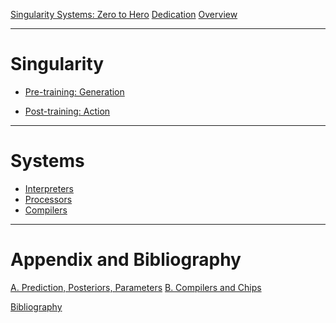 [Singularity Systems: Zero to Hero](./pref.md)
[Dedication](./dedi.md)
[Overview](./sys-overview.md)

---

# Singularity
<!-- - [Inference](./ch2.md) -->
- [Pre-training: Generation](./ch3.md)
<!-- - [Discovery (SS 2.0)]() -->
- [Post-training: Action]()

---

# Systems
- [Interpreters](./ch5.md)
- [Processors]()
- [Compilers]()

---

# Appendix and Bibliography

<!-- [Mathematics](./apa.md) -->
[A. Prediction, Posteriors, Parameters](./apa.md)
[B. Compilers and Chips](./apb.md)

[Bibliography](./bib.md)